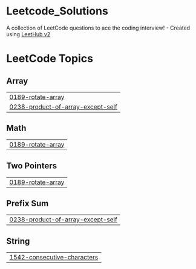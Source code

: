 # Leetcode_Solutions
A collection of LeetCode questions to ace the coding interview! - Created using [LeetHub v2](https://github.com/arunbhardwaj/LeetHub-2.0)

<!---LeetCode Topics Start-->
# LeetCode Topics
## Array
|  |
| ------- |
| [0189-rotate-array](https://github.com/auzztin/Leetcode_Solutions/tree/master/0189-rotate-array) |
| [0238-product-of-array-except-self](https://github.com/auzztin/Leetcode_Solutions/tree/master/0238-product-of-array-except-self) |
## Math
|  |
| ------- |
| [0189-rotate-array](https://github.com/auzztin/Leetcode_Solutions/tree/master/0189-rotate-array) |
## Two Pointers
|  |
| ------- |
| [0189-rotate-array](https://github.com/auzztin/Leetcode_Solutions/tree/master/0189-rotate-array) |
## Prefix Sum
|  |
| ------- |
| [0238-product-of-array-except-self](https://github.com/auzztin/Leetcode_Solutions/tree/master/0238-product-of-array-except-self) |
## String
|  |
| ------- |
| [1542-consecutive-characters](https://github.com/auzztin/Leetcode_Solutions/tree/master/1542-consecutive-characters) |
<!---LeetCode Topics End-->
